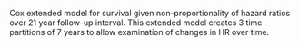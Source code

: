 Cox extended model for survival given non-proportionality of hazard ratios over 21 year follow-up interval. This extended model creates 3 time partitions of 7 years to allow examination of changes in HR over time. 
